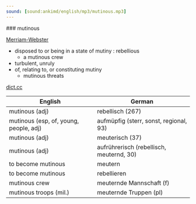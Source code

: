 ```yaml
---
sound: [sound:ankimd/english/mp3/mutinous.mp3]
---
```


\### mutinous

[Merriam-Webster](https://www.merriam-webster.com/dictionary/mutinous)

- disposed to or being in a state of mutiny : rebellious
    - a mutinous crew
- turbulent, unruly
- of, relating to, or constituting mutiny
    - mutinous threats

[dict.cc](https://www.dict.cc/mutinous)

| English        | German       |
| -------------- | ------------ |
| mutinous (adj) | rebellisch (267) |
| mutinous (esp, of, young, people, adj) | aufmüpfig (sterr, sonst, regional, 93) |
| mutinous (adj) | meuterisch (37) |
| mutinous (adj) | aufrührerisch (rebellisch, meuternd, 30) |
| to become mutinous | meutern |
| to become mutinous | rebellieren |
| mutinous crew | meuternde Mannschaft (f) |
| mutinous troops (mil.) | meuternde Truppen (pl) |
